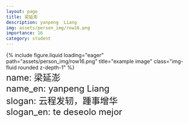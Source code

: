 ```yaml
---
layout: page
title: 梁延澎
description: yanpeng  Liang
img: assets/person_img/row16.png
importance: 16
category: student
---
```


<div class="row justify-content-center">
    <div class="col-4 mt-3 mt-md-0">
        {% include figure.liquid loading="eager" path="assets/person_img/row16.png" title="example image" class="img-fluid rounded z-depth-1" %}
    </div>
</div>

<font size="5">
    name: 梁延澎<br>
    name_en: yanpeng  Liang<br>
    slogan: 云程发轫，踵事增华<br>
    slogan_en: te deseolo mejor<br>
</font>

